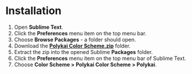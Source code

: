 # Installation

1. Open **Sublime Text**.
2. Click the **Preferences** menu item on the top menu bar.
3. Choose **Browse Packages** - a folder should open.
4. Download the **[Polykai Color Scheme.zip](https://github.com/adamgraham/polykai/blob/master/Sublime/Polykai%20Color%20Scheme.zip?raw=true)** folder.
5. Extract the zip into the opened Sublime **Packages** folder.
6. Click the **Preferences** menu item on the top menu bar of Sublime Text.
7. Choose **Color Scheme > Polykai Color Scheme > Polykai**.
